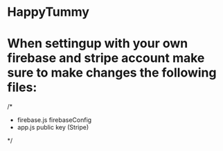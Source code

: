 # HappyTummy

# When settingup with your own firebase and stripe account make sure to make changes the following files:
/*

+ firebase.js     firebaseConfig
+ app.js          public key (Stripe)

*/
